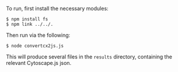To run, first install the necessary modules:
```
$ npm install fs
$ npm link ../../.
```

Then run via the following:

```
$ node convertcx2js.js
```

This will produce several files in the ```results``` directory, containing the relevant Cytoscape.js json.
